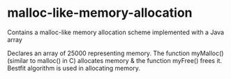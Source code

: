 # malloc-like-memory-allocation
Contains a malloc-like memory allocation scheme implemented with a Java array

Declares an array of 25000 representing memory.
The function myMalloc() (similar to malloc() in C) allocates memory & the function myFree() frees it.
Bestfit algorithm is used in allocating memory.
